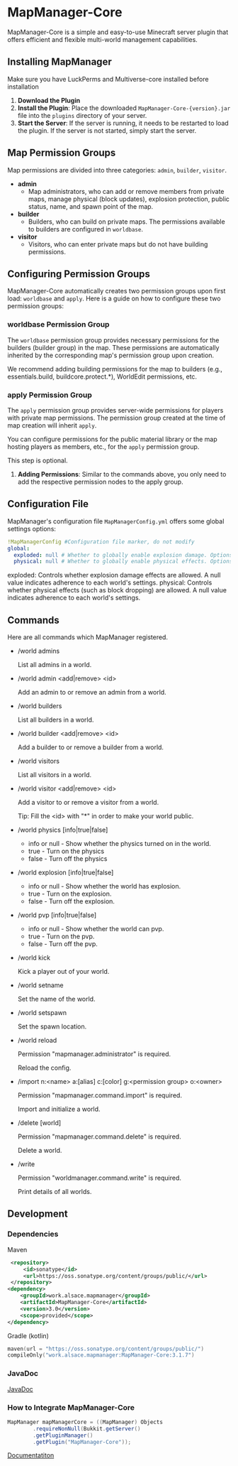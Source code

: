 # MapManager-Core

MapManager-Core is a simple and easy-to-use Minecraft server plugin that offers efficient and flexible multi-world management capabilities.

## Installing MapManager

Make sure you have LuckPerms and Multiverse-core installed before installation

1. **Download the Plugin**
2. **Install the Plugin**: Place the downloaded `MapManager-Core-{version}.jar` file into the `plugins` directory of your server.
3. **Start the Server**: If the server is running, it needs to be restarted to load the plugin. If the server is not started, simply start the server.

## Map Permission Groups

Map permissions are divided into three categories: `admin`, `builder`, `visitor`.

- **admin**
  - Map administrators, who can add or remove members from private maps, manage physical (block updates), explosion protection, public status, name, and spawn point of the map.
- **builder**
  - Builders, who can build on private maps. The permissions available to builders are configured in `worldbase`.
- **visitor**
  - Visitors, who can enter private maps but do not have building permissions.

## Configuring Permission Groups

MapManager-Core automatically creates two permission groups upon first load: `worldbase` and `apply`. Here is a guide on how to configure these two permission groups:

### worldbase Permission Group

The `worldbase` permission group provides necessary permissions for the builders (builder group) in the map. These permissions are automatically inherited by the corresponding map's permission group upon creation.

We recommend adding building permissions for the map to builders (e.g., essentials.build, buildcore.protect.*), WorldEdit permissions, etc.

### apply Permission Group

The `apply` permission group provides server-wide permissions for players with private map permissions. The permission group created at the time of map creation will inherit `apply`.

You can configure permissions for the public material library or the map hosting players as members, etc., for the `apply` permission group.

This step is optional.

1. **Adding Permissions**: Similar to the commands above, you only need to add the respective permission nodes to the apply group.

## Configuration File

MapManager's configuration file `MapManagerConfig.yml` offers some global settings options:

```yaml
!MapManagerConfig #Configuration file marker, do not modify
global:
  exploded: null # Whether to globally enable explosion damage. Options: true, false, null
  physical: null # Whether to globally enable physical effects. Options: true, false, null
```


exploded: Controls whether explosion damage effects are allowed. A null value indicates adherence to each world's settings.
physical: Controls whether physical effects (such as block dropping) are allowed. A null value indicates adherence to each world's settings.

## Commands

Here are all commands which MapManager registered.

* /world admins

  List all admins in a world.

* /world admin \<add|remove\> \<id\>

  Add an admin to or remove an admin from a world.

* /world builders

  List all builders in a world.

* /world builder \<add|remove\> \<id\>

  Add a builder to or remove a builder from a world.

* /world visitors

  List all visitors in a world.

* /world visitor \<add|remove\> \<id\>

  Add a visitor to or remove a visitor from a world.

  Tip: Fill the \<id\> with "*" in order to make your world public.

* /world physics \[info|true|false\]

  * info or null - Show whether the physics turned on in the world.
  * true - Turn on the physics
  * false - Turn off the physics

* /world explosion \[info|true|false\]

  * info or null - Show whether the world has explosion.
  * true - Turn on the explosion.
  * false - Turn off the explosion.

* /world pvp \[info|true|false\]

  * info or null - Show whether the world can pvp.
  * true - Turn on the pvp.
  * false - Turn off the pvp.

* /world kick <id>

  Kick a player out of your world.

* /world setname <name>

  Set the name of the world.

* /world setspawn

  Set the spawn location.

* /world reload

  Permission "mapmanager.administrator" is required.

  Reload the config.

* /import n:\<name\> a:\[alias\] c:\[color\] g:\<permission group\> o:\<owner\>

  Permission "mapmanager.command.import" is required.

  Import and initialize a world.

* /delete \[world\]

  Permission "mapmanager.command.delete" is required.

  Delete a world.

* /write

  Permission "worldmanager.command.write" is required.

  Print details of all worlds.

## Development

### Dependencies

Maven

```xml
 <repository>
     <id>sonatype</id>
     <url>https://oss.sonatype.org/content/groups/public/</url>
 </repository>
<dependency>
    <groupId>work.alsace.mapmanager</groupId>
    <artifactId>MapManager-Core</artifactId>
    <version>3.0</version>
    <scope>provided</scope>
</dependency>
```

Gradle (kotlin)

```kts
maven(url = "https://oss.sonatype.org/content/groups/public/")
compileOnly("work.alsace.mapmanager:MapManager-Core:3.1.7")
```

### JavaDoc

[JavaDoc](https://www.alsace.team/MapManager/javadoc/)
### How to Integrate MapManager-Core
```java
MapManager mapManagerCore = ((MapManager) Objects
        .requireNonNull(Bukkit.getServer()
        .getPluginManager()
        .getPlugin("MapManager-Core"));
```

[Documentatiton](https://alsaceteam.feishu.cn/wiki/KFLewAQZiiHhRFkXhRQcaQmMn2c)
